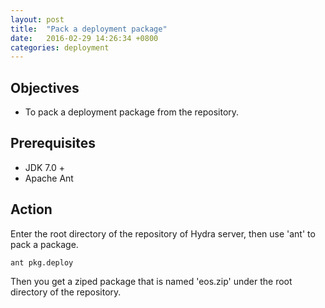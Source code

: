 ```yaml
---
layout: post
title:  "Pack a deployment package"
date:   2016-02-29 14:26:34 +0800
categories: deployment
---
```

## Objectives
* To pack a deployment package from the repository.

## Prerequisites
* JDK 7.0 +
* Apache Ant

## Action

Enter the root directory of the repository of Hydra server, then use 'ant' to pack a package.

```shell
ant pkg.deploy
```

Then you get a ziped package that is named 'eos.zip' under the root directory of the repository.




